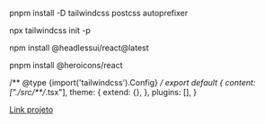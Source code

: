 pnpm install -D tailwindcss postcss autoprefixer

npx tailwindcss init -p

npm install @headlessui/react@latest

pnpm install @heroicons/react

/** @type {import('tailwindcss').Config} */
export default {
  content: ["./src/**/*.tsx"],
  theme: {
    extend: {},
  },
  plugins: [],
}


[Link projeto](https://alura-book-swart.vercel.app/)
